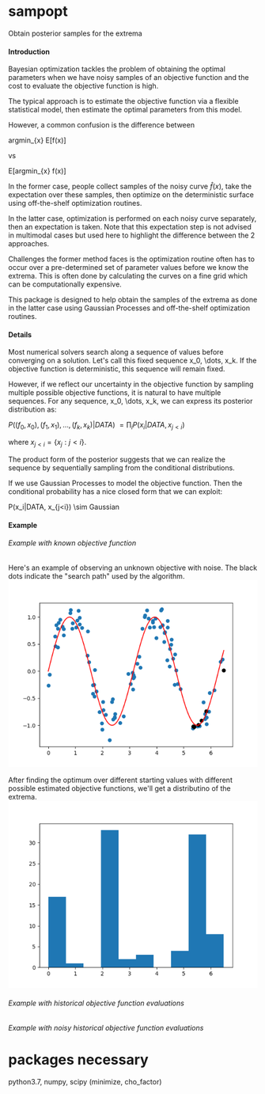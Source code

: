 # sampopt
Obtain posterior samples for the extrema

#### Introduction
Bayesian optimization tackles the problem of obtaining the optimal parameters
when we have noisy samples of an objective function and the cost to evaluate
the objective function is high.

The typical approach is to estimate the objective function via a flexible
statistical model, then estimate the optimal parameters from this model.

However, a common confusion is the difference between

argmin_{x} E[f(x)]

vs

E[argmin_{x} f(x)]

In the former case, people collect samples of the noisy curve $\hat{f}(x)$, 
take the expectation over these samples, then optimize on the deterministic
surface using off-the-shelf optimization routines.

In the latter case, optimization is performed on each noisy curve
separately, then an expectation is taken. Note that this expectation step 
is not advised in multimodal cases but used here to highlight the
difference between the 2 approaches.

Challenges the former method faces is the optimization routine often has to
occur over a pre-determined set of parameter values before we know the
extrema. This is often done by calculating the curves on a fine grid which
can be computationally expensive.

This package is designed to help obtain the samples of the extrema as done
in the latter case using Gaussian Processes and off-the-shelf optimization
routines.


#### Details
Most numerical solvers search along a sequence of values before converging
on a solution. Let's call this fixed sequence x_0, \dots, x_k.
If the objective function is deterministic, this sequence will remain fixed.

However, if we reflect our uncertainty in the objective function by sampling
multiple possible objective functions, it is natural to have multiple
sequences. For any sequence, x_0, \dots, x_k, we can express its posterior
distribution as:

$P((f_0, x_0), (f_1, x_1), \dots, (f_k, x_k) | DATA)$
$= \prod_{i} P(x_i|DATA, x_{j<i})$

where $x_{j<i} = \{x_j : j<i\}$.

The product form of the posterior suggests that we can realize the
sequence by sequentially sampling from the conditional distributions.

If we use Gaussian Processes to model the objective function. Then the
conditional probability has a nice closed form that we can exploit:

P(x_i|DATA, x_{j<i}) \sim Gaussian

#### Example
###### Example with known objective function

Here's an example of observing an unknown objective with noise.
The black dots indicate the "search path" used by the algorithm.
![Bimodal objective function](opt_route_visualized.png)

After finding the optimum over different starting values with different
possible estimated objective functions, we'll get a distributino of the extrema.
![Distribution of extrema](hist_min_samples.png)


###### Example with historical objective function evaluations

###### Example with noisy historical objective function evaluations



# packages necessary
python3.7, numpy, scipy (minimize, cho_factor)
